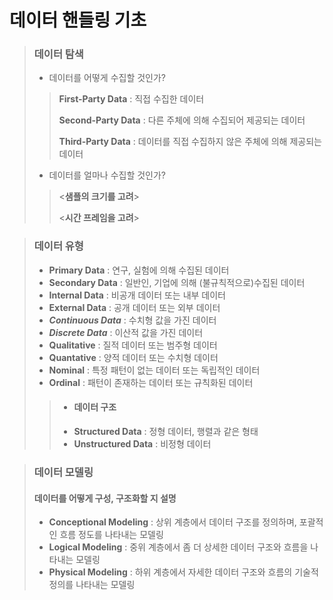 # 데이터 핸들링 기초

> ### 데이터 탐색
> - 데이터를 어떻게 수집할 것인가?
> > 
> > **First-Party Data** : 직접 수집한 데이터
> >
> > **Second-Party Data** : 다른 주체에 의해 수집되어 제공되는 데이터
> > 
> > **Third-Party Data** : 데이터를 직접 수집하지 않은 주체에 의해 제공되는 데이터
>
>  - 데이터를 얼마나 수집할 것인가?
> > 
> > <**샘플의 크기를 고려**>
> >
> > <**시간 프레임을 고려**>

> ### 데이터 유형
> - **Primary Data** : 연구, 실험에 의해 수집된 데이터
> - **Secondary Data** : 일반인, 기업에 의해 (불규칙적으로)수집된 데이터
> - **Internal Data** : 비공개 데이터 또는 내부 데이터
> - **External Data** : 공개 데이터 또는 외부 데이터
> - ***Continuous Data*** : 수치형 값을 가진 데이터
> - ***Discrete Data*** : 이산적 값을 가진 데이터
> - **Qualitative** : 질적 데이터 또는 범주형 데이터
> - **Quantative** : 양적 데이터 또는 수치형 데이터
> - **Nominal** : 특정 패턴이 없는 데이터 또는 독립적인 데이터
> - **Ordinal** : 패턴이 존재하는 데이터 또는 규칙화된 데이터
> > + #### 데이터 구조
> > - **Structured Data** : 정형 데이터, 행렬과 같은 형태
> > - **Unstructured Data** : 비정형 데이터

> ### 데이터 모델링
> #### 데이터를 어떻게 구성, 구조화할 지 설명
> - **Conceptional Modeling** : 상위 계층에서 데이터 구조를 정의하며, 포괄적인 흐름 정도를 나타내는 모델링
> - **Logical Modeling** : 중위 계층에서 좀 더 상세한 데이터 구조와 흐름을 나타내는 모델링
> - **Physical Modeling** : 하위 계층에서 자세한 데이터 구조와 흐름의 기술적 정의를 나타내는 모델링
